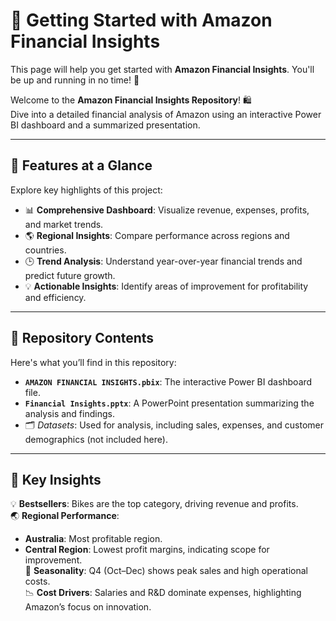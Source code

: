 # 🚀 Getting Started with Amazon Financial Insights  

This page will help you get started with **Amazon Financial Insights**. You'll be up and running in no time! 🌟  

Welcome to the **Amazon Financial Insights Repository**! 🛍️  
Dive into a detailed financial analysis of Amazon using an interactive Power BI dashboard and a summarized presentation.  

---

## 🌟 Features at a Glance  
Explore key highlights of this project:  
- 📊 **Comprehensive Dashboard**: Visualize revenue, expenses, profits, and market trends.  
- 🌎 **Regional Insights**: Compare performance across regions and countries.  
- 🕒 **Trend Analysis**: Understand year-over-year financial trends and predict future growth.  
- 💡 **Actionable Insights**: Identify areas of improvement for profitability and efficiency.  

---

## 📁 Repository Contents  
Here's what you’ll find in this repository:  
- **`AMAZON FINANCIAL INSIGHTS.pbix`**: The interactive Power BI dashboard file.  
- **`Financial Insights.pptx`**: A PowerPoint presentation summarizing the analysis and findings.  
- 🗂️ *Datasets*: Used for analysis, including sales, expenses, and customer demographics (not included here).  

---

## 🔑 Key Insights  
💡 **Bestsellers**: Bikes are the top category, driving revenue and profits.  
🌏 **Regional Performance**:  
   - **Australia**: Most profitable region.  
   - **Central Region**: Lowest profit margins, indicating scope for improvement.  
📆 **Seasonality**: Q4 (Oct–Dec) shows peak sales and high operational costs.  
📉 **Cost Drivers**: Salaries and R&D dominate expenses, highlighting Amazon’s focus on innovation.  


